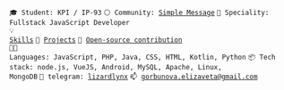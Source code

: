 <code>🎓 Student: KPI / IP-93</code>
<code>⚪ Community: [Simple Message](https://github.com/Simple-message)</code>
<code>👷 Speciality: Fullstack JavaScript Developer</code><br>
<code>💡 [Skills](SKILLS.md)</code>
<code>🧻 [Projects](PROJECTS.md)</code>
<code>👀 [Open-source contribution](CONTRIBUTION.md)</code><br>
<code>🧑‍💻 Languages: JavaScript, PHP, Java, CSS, HTML, Kotlin, Python</code>
<code>📦 Tech stack: node.js, VueJS, Android, MySQL, Apache, Linux, MongoDB</code>
<code>💬 telegram: [lizardlynx](https://telegram.me/lizardlynx)</code>
<code>📫 gorbunova.elizaveta@gmail.com</code>
